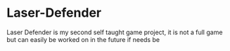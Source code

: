 # Laser-Defender
Laser Defender is my second self taught game project, it is not a full game but can easily be worked on in the future if needs be
